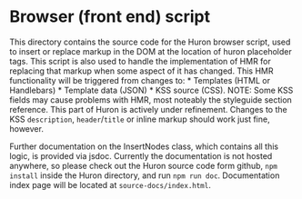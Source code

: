 # Browser (front end) script

This directory contains the source code for the Huron browser script, used to insert or replace markup in the DOM at the location of huron placeholder tags. This script is also used to handle the implementation of HMR for replacing that markup when some aspect of it has changed. This HMR functionality will be triggered from changes to:
	* Templates (HTML or Handlebars)
	* Template data (JSON)
	* KSS source (CSS). NOTE: Some KSS fields may cause problems with HMR, most noteably the styleguide section reference. This part of Huron is actively under refinement. Changes to the KSS `description`, `header`/`title` or inline markup should work just fine, however.

Further documentation on the InsertNodes class, which contains all this logic, is provided via jsdoc. Currently the documentation is not hosted anywhere, so please check out the Huron source code form github, `npm install` inside the Huron directory, and run `npm run doc`. Documentation index page will be located at `source-docs/index.html`.